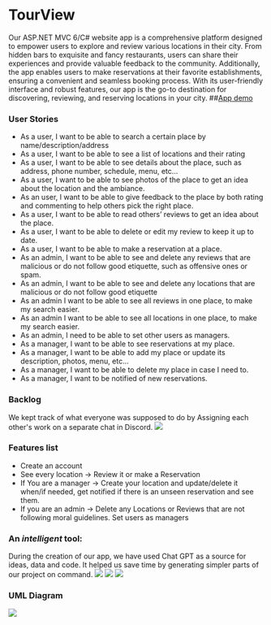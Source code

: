 # TourView
Our ASP.NET MVC 6/C# website app is a comprehensive platform designed to empower users to explore and review various locations in their city. From hidden bars to exquisite and fancy restaurants, users can share their experiences and provide valuable feedback to the community. Additionally, the app enables users to make reservations at their favorite establishments, ensuring a convenient and seamless booking process. With its user-friendly interface and robust features, our app is the go-to destination for discovering, reviewing, and reserving locations in your city.
##[App demo](www.google.com)
### User Stories
* As a user, I want to be able to search a certain place by name/description/address 
* As a user, I want to be able to see a list of locations and their rating 
* As a user, I want to be able to see details about the place, such as address, phone number, schedule, menu, etc... 
* As a user, I want to be able to see photos of the place to get an idea about the location and the ambiance. 
* As an user, I want to be able to give feedback to the place by both rating and commenting to help others pick the right place. 
* As a user, I want to be able to read others’ reviews to get an idea about the place. 
* As a user, I want to be able to delete or edit my review to keep it up to date. 
* As a user, I want to be able to make a reservation at a place. 
* As an admin, I want to be able to see and delete any reviews that are malicious or do not follow good etiquette, such as offensive ones or spam.  
* As an admin, I want to be able to see and delete any locations that are malicious or do not follow good etiquette 
* As an admin I want to be able to see all reviews in one place, to make my search easier. 
* As an admin I want to be able to see all locations in one place, to make my search easier. 
* As an admin, I need to be able to set other users as managers. 
* As a manager, I want to be able to see reservations at my place. 
* As a manager, I want to be able to add my place or update its description, photos, menu, etc... 
* As a manager, I want to be able to delete my place in case I need to. 
* As a manager, I want to be notified of new reservations. 
### Backlog
We kept track of what everyone was supposed to do by Assigning each other's work on a separate chat in Discord.
![](https://github.com/mihaicatalin13/TourView/Docs/DiscordBacklog.jpg)
### Features list
- Create an account
- See every location -> Review it or make a Reservation
- If You are a manager -> Create your location and update/delete it when/if needed, get notified if there is an unseen reservation and see them.
- If you are an admin -> Delete any Locations or Reviews that are not following moral guidelines. Set users as managers
### An *intelligent* tool:
During the creation of our app, we have used Chat GPT as a source for ideas, data and code. It helped us save time by generating simpler parts of our project on command.
![](https://github.com/mihaicatalin13/TourView/Docs/gpt2.png)
![](https://github.com/mihaicatalin13/TourView/Docs/gpt1.png)
![](https://github.com/mihaicatalin13/TourView/Docs/gpt3.png)
### UML Diagram
![](https://github.com/mihaicatalin13/TourView/Docs/uml.jpeg)
